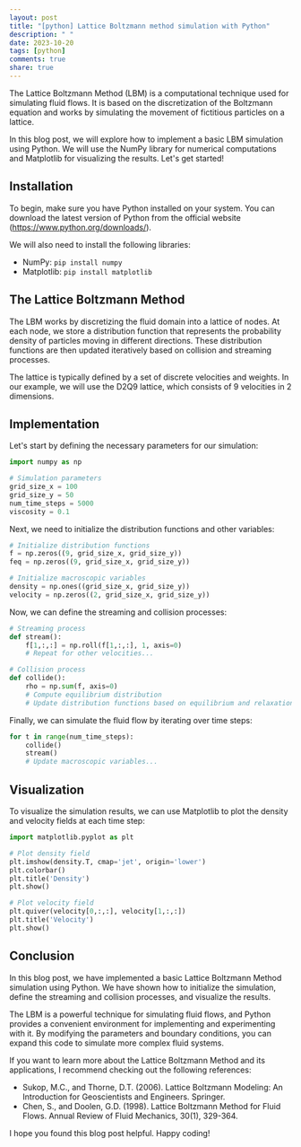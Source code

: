 ```yaml
---
layout: post
title: "[python] Lattice Boltzmann method simulation with Python"
description: " "
date: 2023-10-20
tags: [python]
comments: true
share: true
---
```


The Lattice Boltzmann Method (LBM) is a computational technique used for simulating fluid flows. It is based on the discretization of the Boltzmann equation and works by simulating the movement of fictitious particles on a lattice.

In this blog post, we will explore how to implement a basic LBM simulation using Python. We will use the NumPy library for numerical computations and Matplotlib for visualizing the results. Let's get started!

## Installation

To begin, make sure you have Python installed on your system. You can download the latest version of Python from the official website (https://www.python.org/downloads/).

We will also need to install the following libraries:

- NumPy: `pip install numpy`
- Matplotlib: `pip install matplotlib`

## The Lattice Boltzmann Method

The LBM works by discretizing the fluid domain into a lattice of nodes. At each node, we store a distribution function that represents the probability density of particles moving in different directions. These distribution functions are then updated iteratively based on collision and streaming processes.

The lattice is typically defined by a set of discrete velocities and weights. In our example, we will use the D2Q9 lattice, which consists of 9 velocities in 2 dimensions.

## Implementation

Let's start by defining the necessary parameters for our simulation:

```python
import numpy as np

# Simulation parameters
grid_size_x = 100
grid_size_y = 50
num_time_steps = 5000
viscosity = 0.1
```

Next, we need to initialize the distribution functions and other variables:

```python
# Initialize distribution functions
f = np.zeros((9, grid_size_x, grid_size_y))
feq = np.zeros((9, grid_size_x, grid_size_y))

# Initialize macroscopic variables
density = np.ones((grid_size_x, grid_size_y))
velocity = np.zeros((2, grid_size_x, grid_size_y))
```

Now, we can define the streaming and collision processes:

```python
# Streaming process
def stream():
    f[1,:,:] = np.roll(f[1,:,:], 1, axis=0)
    # Repeat for other velocities...

# Collision process
def collide():
    rho = np.sum(f, axis=0)
    # Compute equilibrium distribution
    # Update distribution functions based on equilibrium and relaxation time...
```

Finally, we can simulate the fluid flow by iterating over time steps:

```python
for t in range(num_time_steps):
    collide()
    stream()
    # Update macroscopic variables...
```

## Visualization

To visualize the simulation results, we can use Matplotlib to plot the density and velocity fields at each time step:

```python
import matplotlib.pyplot as plt

# Plot density field
plt.imshow(density.T, cmap='jet', origin='lower')
plt.colorbar()
plt.title('Density')
plt.show()

# Plot velocity field
plt.quiver(velocity[0,:,:], velocity[1,:,:])
plt.title('Velocity')
plt.show()
```

## Conclusion

In this blog post, we have implemented a basic Lattice Boltzmann Method simulation using Python. We have shown how to initialize the simulation, define the streaming and collision processes, and visualize the results.

The LBM is a powerful technique for simulating fluid flows, and Python provides a convenient environment for implementing and experimenting with it. By modifying the parameters and boundary conditions, you can expand this code to simulate more complex fluid systems.

If you want to learn more about the Lattice Boltzmann Method and its applications, I recommend checking out the following references:

- Sukop, M.C., and Thorne, D.T. (2006). Lattice Boltzmann Modeling: An Introduction for Geoscientists and Engineers. Springer.
- Chen, S., and Doolen, G.D. (1998). Lattice Boltzmann Method for Fluid Flows. Annual Review of Fluid Mechanics, 30(1), 329-364.

I hope you found this blog post helpful. Happy coding!